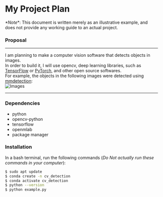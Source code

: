# My Project Plan  
*\**Note**\*: This document is written merely as an illustrative example, and does not provide any working guide to an actual project.  

### Proposal  
---

I am planning to make a computer vision software that detects objects in images.  
In order to build it, I will use opencv, deep learning libraries, such as [TensorFlow](https://github.com/tensorflow/tensorflow) or [PyTorch](https://github.com/pytorch/pytorch), and other open source softwares.  
For example, the objects in the following images were detected using [mmdetection](https://github.com/open-mmlab/mmdetection):  
![Images](https://user-images.githubusercontent.com/12907710/137271636-56ba1cd2-b110-4812-8221-b4c120320aa9.png)

---

### Dependencies  
- python
- opencv-python
- tensorflow
- openmlab
- package manager

### Installation  
In a bash terminal, run the following commands (*Do Not actually run these commands in your computer*):  
```sh
$ sudo apt update  
$ conda create -n cv_detection   
$ conda activate cv_detection  
$ python --version  
$ python example.py  
```

